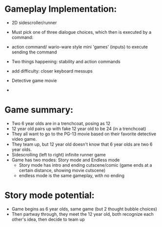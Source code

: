 # Gameplay Implementation:

- 2D sidescroller/runner
- Must pick one of three dialogue choices, which then is executed by a command:
- action command/ wario-ware style mini 'games' (inputs) to execute sending
the command
- Two things happening: stability and action commands
- add difficulty: closer keyboard messups

- Detective game movie
- 

# Game summary:
- Two 6 year olds are in a trenchcoat, posing as 12
- 12 year old pairs up with fake 12 year old to be 24 (in a trenchcoat)
- They all want to go to the PG-13 movie based on their favorite detective
video game.
- They team up, but 12 year old doesn't know that 6 year olds are two 6 year
olds.
- Sidescrolling (left to right) infinite runner game
- Game has two modes: Story mode and Endless mode
  - Story mode has intro and ending cutscene/comic
  (game ends at a certain distance, showing movie cutscene)
  - endless mode is the same gameplay, with no ending

# Story mode potential:
- Game begins as 6 year olds, same game (but 2 thought bubble choices)
- Then partway through, they meet the 12 year old, both recognize each other's
idea, then decide to team up
